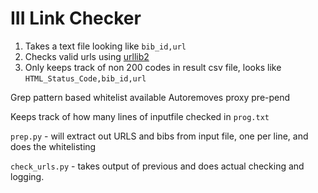
# III Link Checker

1. Takes a text file looking like `bib_id,url`
2.  Checks valid urls using [urllib2](https://docs.python.org/2/library/urllib2.html) 
3. Only keeps track of non 200 codes in result csv file, looks like `HTML_Status_Code,bib_id,url`

Grep pattern based whitelist available
Autoremoves proxy pre-pend

Keeps track of how many lines of inputfile checked in `prog.txt`



`prep.py` - will extract out URLS and bibs from input file, one per line, and does the whitelisting

`check_urls.py` - takes output of previous and does actual checking and logging.

